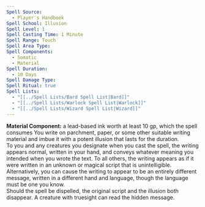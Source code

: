 ```yaml
---
Spell Source:
  - Player's Handbook
Spell School: Illusion
Spell Level: 1
Spell Casting Time: 1 Minute
Spell Range: Touch
Spell Area Type: 
Spell Components:
  - Somatic
  - Material
Spell Duration:
  - 10 Days
Spell Damage Type: 
Spell Ritual: true
Spell Lists:
  - "[[../Spell Lists/Bard Spell List|Bard]]"
  - "[[../Spell Lists/Warlock Spell List|Warlock]]"
  - "[[../Spell Lists/Wizard Spell List|Wizard]]"
---
```


**Material Component:** a lead-based ink worth at least 10 gp, which the spell consumes
You write on parchment, paper, or some other suitable writing material and imbue it with a potent illusion that lasts for the duration.  
To you and any creatures you designate when you cast the spell, the writing appears normal, written in your hand, and conveys whatever meaning you intended when you wrote the text. To all others, the writing appears as if it were written in an unknown or magical script that is unintelligible. Alternatively, you can cause the writing to appear to be an entirely different message, written in a different hand and language, though the language must be one you know.  
Should the spell be dispelled, the original script and the illusion both disappear. A creature with truesight can read the hidden message.
